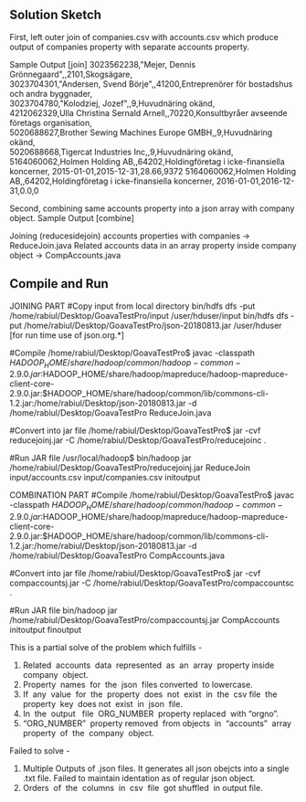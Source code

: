 Solution Sketch
-------------------
First, left outer join of companies.csv with accounts.csv which produce output of companies property with separate accounts property. 

Sample Output [join] 
3023562238,"Mejer\, Dennis Grönnegaard",,2101,Skogsägare,	
3023704301,"Andersen\, Svend Börje",,41200,Entreprenörer för bostadshus och andra byggnader,	
3023704780,"Kolodziej\, Jozef",,9,Huvudnäring okänd,	
4212062329,Ulla Christina Sernald Arnell,,70220,Konsultbyråer avseende företags organisation,	
5020688627,Brother Sewing Machines Europe GMBH,,9,Huvudnäring okänd,	
5020688668,Tigercat Industries Inc,,9,Huvudnäring okänd,	
5164060062,Holmen Holding AB,,64202,Holdingföretag i icke-finansiella koncerner,	2015-01-01,2015-12-31,28.66,9372
5164060062,Holmen Holding AB,,64202,Holdingföretag i icke-finansiella koncerner,	2016-01-01,2016-12-31,0.0,0

Second, combining same accounts property into a json array with company object.
Sample Output [combine] 

Joining (reducesidejoin) accounts properties with companies -> ReduceJoin.java
Related accounts data in an array property inside company object -> CompAccounts.java


Compile and Run
---------------------

JOINING PART
#Copy input from local directory
bin/hdfs dfs -put /home/rabiul/Desktop/GoavaTestPro/input /user/hduser/input
bin/hdfs dfs -put /home/rabiul/Desktop/GoavaTestPro/json-20180813.jar /user/hduser [for run time use of json.org.*]

#Compile
/home/rabiul/Desktop/GoavaTestPro$ javac -classpath $HADOOP_HOME/share/hadoop/common/hadoop-common-2.9.0.jar:$HADOOP_HOME/share/hadoop/mapreduce/hadoop-mapreduce-client-core-2.9.0.jar:$HADOOP_HOME/share/hadoop/common/lib/commons-cli-1.2.jar:/home/rabiul/Desktop/json-20180813.jar -d /home/rabiul/Desktop/GoavaTestPro ReduceJoin.java

#Convert into jar file 
/home/rabiul/Desktop/GoavaTestPro$ jar -cvf reducejoinj.jar -C /home/rabiul/Desktop/GoavaTestPro/reducejoinc .

#Run JAR file
/usr/local/hadoop$ bin/hadoop jar /home/rabiul/Desktop/GoavaTestPro/reducejoinj.jar ReduceJoin input/accounts.csv input/companies.csv initoutput


COMBINATION PART
#Compile
/home/rabiul/Desktop/GoavaTestPro$ javac -classpath $HADOOP_HOME/share/hadoop/common/hadoop-common-2.9.0.jar:$HADOOP_HOME/share/hadoop/mapreduce/hadoop-mapreduce-client-core-2.9.0.jar:$HADOOP_HOME/share/hadoop/common/lib/commons-cli-1.2.jar:/home/rabiul/Desktop/json-20180813.jar -d /home/rabiul/Desktop/GoavaTestPro CompAccounts.java

#Convert into jar file
/home/rabiul/Desktop/GoavaTestPro$ jar -cvf compaccountsj.jar -C /home/rabiul/Desktop/GoavaTestPro/compaccountsc .

#Run JAR file
bin/hadoop jar /home/rabiul/Desktop/GoavaTestPro/compaccountsj.jar CompAccounts initoutput finoutput


This is a partial solve of the problem which fulfills -
1. Related​ ​ accounts​ ​ data​ ​ represented​ ​ as​ ​ an​ ​ array​ ​ property​ ​ inside company​ ​ object.
2. Property​ ​ names​ ​ for​ ​ the​ ​ json​ ​ files​​ converted​ ​ to​ ​ lowercase.
3. If​ ​ any​ ​ value​ ​ for​ ​ the​ ​ property​ ​ does​ ​ not​ ​ exist​ ​ in​ ​ the​ ​ csv​ ​ file​ ​ the​ ​ property​ ​ key​ ​ does​ ​not​ ​ exist​ ​ in​ ​ json​ ​ file.​
4. In​ ​ the​ ​ output​ ​ ​ file​ ​ ORG_NUMBER​ ​ property​ replaced​ ​ with​ ​ “orgno”.
5. “ORG_NUMBER”​ ​ property​​ removed​ ​ from​​ objects​ ​ in​ ​ “accounts”​ ​ array property​ ​ of​ ​ the​ ​ company​ ​ object.

Failed to solve -
1. Multiple Outputs of .json files. It generates all json obejcts into a single .txt file. Failed to maintain identation as of regular json object. 
2. Orders​ ​ of​ ​ the​ ​ columns​ ​ in​ ​ csv​ ​ file​​ ​ got shuffled ​ in output file.
